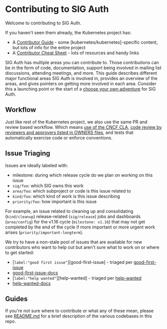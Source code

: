 # Contributing to SIG Auth

Welcome to contributing to SIG Auth.

If you haven't seen them already, the Kubernetes project has:

- A [Contributor Guide](http://git.k8s.io/community/contributors/guide) - some
  [kubernetes/kubernetes]-specific content, but lots of info for the
  entire project
- A [Contributor Cheat
  Sheet](https://github.com/kubernetes/community/blob/master/contributors/guide/contributor-cheatsheet) -
  lots of resources and handy links

SIG Auth has multiple areas you can contribute to. Those contributions
can be in the form of code, documentation, support being involved in
mailing list discussions, attending meetings, and more. This guide
describes different major functional areas SIG Auth is involved in,
provides an overview of the areas, and gives pointers on getting more
involved in each area. Consider this a launching point or the start of
a [choose your own
adventure](https://en.wikipedia.org/wiki/Choose_Your_Own_Adventure)
for SIG Auth.

## Workflow

Just like rest of the Kubernetes project, we also use the same PR and
review based workflow. Which means [use of the CNCF
CLA](https://github.com/kubernetes/community/blob/master/CLA.md),
[code review by reviewers and approvers listed in OWNERS
files](https://github.com/kubernetes/community/blob/master/contributors/guide/owners.md),
and tests that automatically exercise code or enforce conventions.

## Issue Triaging

Issues are ideally labeled with:

- milestone: during which release cycle do we plan on working on this issue
- `sig/foo`: which SIG owns this work
- `area/foo`: which subproject or code is this issue related to
- `kind/foo`: which kind of work is this issue describing
- `priority/foo`: how important is this issue

For example, an issue related to cleaning up and consolidating
(`kind/cleanup`) release-related (`sig/release`) jobs and dashboards
(`area/config`) for the v1.16 cycle (`milestone: v1.16`) that may not
get completed by the end of the cycle if more important or more urgent
work arises (`priority/important-longterm`).

We try to have a non-stale pool of issues that are available for new
contributors who want to help out but aren't sure what to work on or where to
get started:

- [`label:"good first issue"`][good-first-issue] - triaged per
  [good-first-issue](https://github.com/issues?q=repo%3Akubernetes%2Fkubernetes+is%3Aissue+is%3Aopen+label%3A%22good+first+issue%22+label%3A%22sig%2Fauth%22)
- [good-first-issue-docs](https://git.k8s.io/community/contributors/guide/help-wanted.md#good-first-issue)
- [`label:"help wanted"`][help-wanted] - triaged per
  [help-wanted](https://github.com/issues?q=repo%3Akubernetes%2Fkubernetes+is%3Aissue+is%3Aopen+label%3A%22help+wanted%22++label%3A%22sig%2Fauth%22)
- [help-wanted-docs](https://git.k8s.io/community/contributors/guide/help-wanted.md#help-wanted)
  
## Guides

If you're not sure where to contribute or what any of these mean,
please see
[README.md](https://github.com/kubernetes/community/blob/master/README.md)
for a brief description of the various codebases in this repo.
